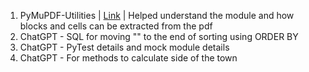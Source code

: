 1. PyMuPDF-Utilities | [Link](https://github.com/pymupdf/PyMuPDF-Utilities/tree/master/table-analysis) | Helped understand the module and how blocks and cells can be extracted from the pdf
2. ChatGPT - SQL for moving "" to the end of sorting using ORDER BY
3. ChatGPT - PyTest details and mock module details
4. ChatGPT - For methods to calculate side of the town
